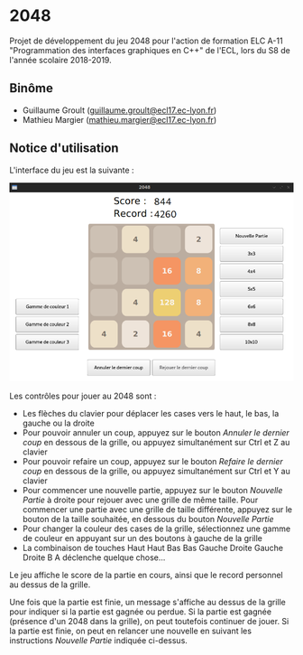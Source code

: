# 2048
Projet de développement du jeu 2048 pour l'action de formation ELC A-11
"Programmation des interfaces graphiques en C++" de l'ECL,
lors du S8 de l'année scolaire 2018-2019.

## Binôme
* Guillaume Groult (guillaume.groult@ecl17.ec-lyon.fr)
* Mathieu Margier (mathieu.margier@ecl17.ec-lyon.fr)

## Notice d'utilisation
L'interface du jeu est la suivante :

![Capture d'écran du 2048](screenshot.png)

Les contrôles pour jouer au 2048 sont :
* Les flèches du clavier pour déplacer les cases vers le haut, le bas, la gauche
ou la droite
* Pour pouvoir annuler un coup, appuyez sur le bouton _Annuler le dernier coup_
en dessous de la grille, ou appuyez simultanément sur Ctrl et Z au clavier
* Pour pouvoir refaire un coup, appuyez sur le bouton _Refaire le dernier coup_
en dessous de la grille, ou appuyez simultanément sur Ctrl et Y au clavier
* Pour commencer une nouvelle partie, appuyez sur le bouton _Nouvelle Partie_
à droite pour rejouer avec une grille de même taille. Pour commencer une
partie avec une grille de taille différente, appuyez sur le bouton de la
taille souhaitée, en dessous du bouton _Nouvelle Partie_
* Pour changer la couleur des cases de la grille, sélectionnez une gamme de
couleur en appuyant sur un des boutons à gauche de la grille
* La combinaison de touches Haut Haut Bas Bas Gauche Droite Gauche Droite B A
déclenche quelque chose...

Le jeu affiche le score de la partie en cours, ainsi que le record personnel
au dessus de la grille.

Une fois que la partie est finie, un message s'affiche au dessus de la grille
pour indiquer si la partie est gagnée ou perdue. Si la partie est gagnée
(présence d'un 2048 dans la grille), on peut toutefois continuer de jouer.
Si la partie est finie, on peut en relancer une nouvelle en suivant les
instructions _Nouvelle Partie_ indiquée ci-dessus.
